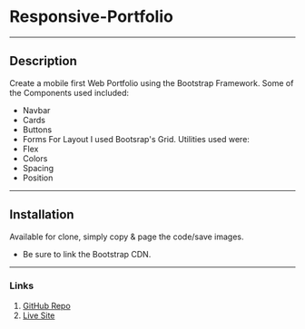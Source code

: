 # Responsive-Portfolio

---

## Description

Create a mobile first Web Portfolio using the Bootstrap Framework.
Some of the Components used included:

- Navbar
- Cards
- Buttons
- Forms
  For Layout I used Bootsrap's Grid.
  Utilities used were:
- Flex
- Colors
- Spacing
- Position

---

## Installation

Available for clone, simply copy & page the code/save images.

- Be sure to link the Bootstrap CDN.

---

### Links

1. [GitHub Repo](https://github.com/jongomezdev/Responsive-Portfolio)
2. [Live Site](https://jongomezdev.github.io/Responsive-Portfolio/)
